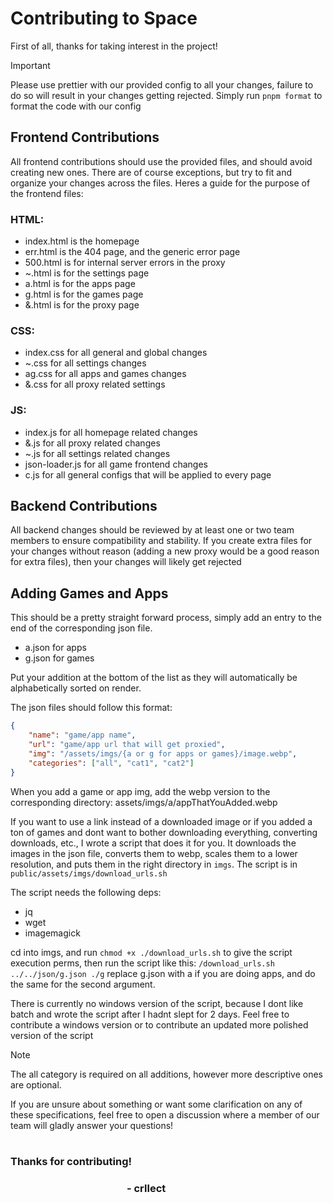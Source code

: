 # Contributing to Space

First of all, thanks for taking interest in the project!

> [!IMPORTANT]
> Please use prettier with our provided config to all your changes, failure to do so will result in your changes getting rejected. Simply run `pnpm format` to format the code with our config

## Frontend Contributions
All frontend contributions should use the provided files, and should avoid creating new ones. There are of course exceptions, but try to fit and organize your changes across the files. Heres a guide for the purpose of the frontend files:

### HTML:
- index.html is the homepage
- err.html is the 404 page, and the generic error page
- 500.html is for internal server errors in the proxy
- ~.html is for the settings page
- a.html is for the apps page
- g.html is for the games page
- &.html is for the proxy page

### CSS:
- index.css for all general and global changes
- ~.css for all settings changes
- ag.css for all apps and games changes
- &.css for all proxy related settings

### JS:
- index.js for all homepage related changes
- &.js for all proxy related changes
- ~.js for all settings related changes
- json-loader.js for all game frontend changes
- c.js for all general configs that will be applied to every page

## Backend Contributions
All backend changes should be reviewed by at least one or two team members to ensure compatibility and stability. If you create extra files for your changes without reason (adding a new proxy would be a good reason for extra files), then your changes will likely get rejected

## Adding Games and Apps
This should be a pretty straight forward process, simply add an entry to the end of the corresponding json file.

- a.json for apps
- g.json for games

Put your addition at the bottom of the list as they will automatically be alphabetically sorted on render.

The json files should follow this format:
```json
{
    "name": "game/app name",
    "url": "game/app url that will get proxied",
    "img": "/assets/imgs/{a or g for apps or games}/image.webp",
    "categories": ["all", "cat1", "cat2"]
}
```


When you add a game or app img, add the webp version to the corresponding directory: assets/imgs/a/appThatYouAdded.webp

If you want to use a link instead of a downloaded image or if you added a ton of games and dont want to bother downloading everything, converting downloads, etc., I wrote a script that does it for you. It downloads the images in the json file, converts them to webp, scales them to a lower resolution, and puts them in the right directory in `imgs`. The script is in `public/assets/imgs/download_urls.sh`

The script needs the following deps:
- jq
- wget
- imagemagick

cd into imgs, and run `chmod +x ./download_urls.sh` to give the script execution perms, then run the script like this: `/download_urls.sh ../../json/g.json ./g`
replace g.json with a if you are doing apps, and do the same for the second argument.

There is currently no windows version of the script, because I dont like batch and wrote the script after I hadnt slept for 2 days. Feel free to contribute a windows version or to contribute an updated more polished version of the script


> [!NOTE]
> The all category is required on all additions, however more descriptive ones are optional.

If you are unsure about something or want some clarification on any of these specifications, feel free to open a discussion where a member of our team will gladly answer your questions!

<h1></h1>

### Thanks for contributing!
<h3> &nbsp;&nbsp;&nbsp;&nbsp;&nbsp;&nbsp;&nbsp;&nbsp;&nbsp;&nbsp;&nbsp;&nbsp;&nbsp;&nbsp;&nbsp;&nbsp;&nbsp;&nbsp;&nbsp;&nbsp;&nbsp;&nbsp;&nbsp;&nbsp;&nbsp;&nbsp;&nbsp;&nbsp;&nbsp;&nbsp;&nbsp;&nbsp;&nbsp;&nbsp;&nbsp;&nbsp;&nbsp;&nbsp;&nbsp;&nbsp;&nbsp;&nbsp;&nbsp;&nbsp;&nbsp;&nbsp;&nbsp;&nbsp;- crllect</h3>
